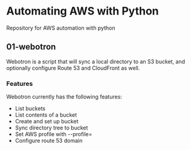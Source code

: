 # Automating AWS with Python

Repository for AWS automation with python

## 01-webotron

Webotron is a script that will sync a local directory to an S3 bucket, and optionally configure Route 53 and CloudFront as well.

### Features

Webotron currently has the following features:

- List buckets
- List contents of a bucket
- Create and set up bucket
- Sync directory tree to bucket
- Set AWS profile with --profile=<profileName>
- Configure route 53 domain 